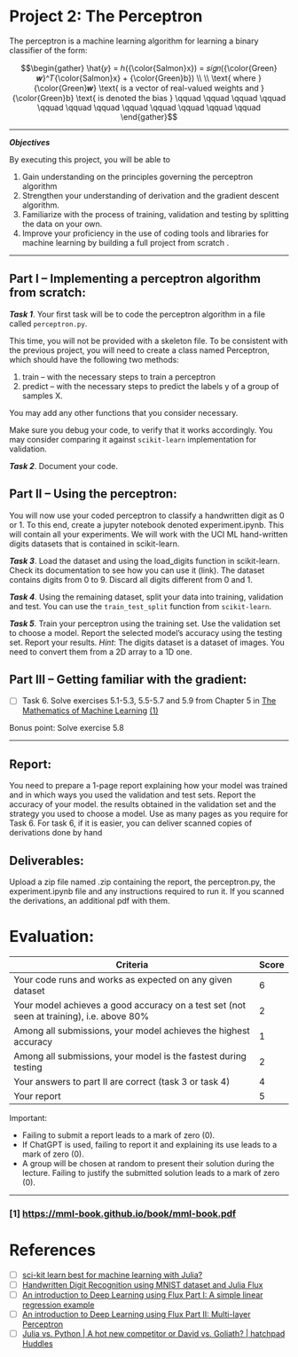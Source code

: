 # Project 2: The Perceptron

The perceptron is a machine learning algorithm for learning a binary classifier of the form:

```math
\begin{gather}
\hat{𝑦} = ℎ({\color{Salmon}x}) = 𝑠𝑖𝑔𝑛({\color{Green}𝒘}^𝑇{\color{Salmon}x} + {\color{Green}b})
\\
\\
\text{ where } {\color{Green}𝒘} \text{ is a vector of real-valued weights and } {\color{Green}b} \text{ is denoted the bias } \qquad \qquad \qquad \qquad \qquad \qquad \qquad \qquad \qquad \qquad \qquad \qquad
\end{gather}
```

---
***Objectives***

By executing this project, you will be able to

1. Gain understanding on the principles governing the perceptron algorithm
1. Strengthen your understanding of derivation and the gradient descent algorithm.
1. Familiarize with the process of training, validation and testing by splitting the data on your own.
1. Improve your proficiency in the use of coding tools and libraries for machine learning by building a full project from scratch .
---

## Part I – Implementing a perceptron algorithm from scratch:

***Task 1***. Your first task will be to code the perceptron algorithm in a file called `perceptron.py`.

This time, you will not be provided with a skeleton file. To be consistent with the previous project,
you will need to create a class named Perceptron, which should have the following two methods:
1. train – with the necessary steps to train a perceptron
2. predict – with the necessary steps to predict the labels y of a group of samples X.

You may add any other functions that you consider necessary.

Make sure you debug your code, to verify that it works accordingly. You may consider comparing it against `scikit-learn` implementation for validation.

***Task 2***. Document your code.

## Part II – Using the perceptron:

You will now use your coded perceptron to classify a handwritten digit as 0 or 1. To this end, create a jupyter notebook denoted experiment.ipynb. This will contain all your experiments. We will work with the UCI ML hand-written digits datasets that is contained in
scikit-learn.

***Task 3***. Load the dataset and using the load_digits function in scikit-learn. Check its documentation to see how you can use it (link). The dataset contains digits from 0 to 9. Discard all digits different from 0 and 1.

***Task 4***. Using the remaining dataset, split your data into training, validation and test. You can use the `train_test_split` function from `scikit-learn`.

***Task 5***. Train your perceptron using the training set. Use the validation set to choose a model.
Report the selected model’s accuracy using the testing set. Report your results.
_Hint_: The digits dataset is a dataset of images. You need to convert them from a 2D array to a 1D one.

## Part III – Getting familiar with the gradient:

- [ ] Task 6. Solve exercises 5.1-5.3, 5.5-5.7 and 5.9 from Chapter 5 in [The Mathematics of Machine Learning](https://mml-book.github.io/book/mml-book.pdf) [(1)](#1-httpsmml-bookgithubiobookmml-bookpdf)

Bonus point: Solve exercise 5.8

---

## Report:

You need to prepare a 1-page report explaining how your model was trained and in which ways you used
the validation and test sets. Report the accuracy of your model. the results obtained in the validation set
and the strategy you used to choose a model. Use as many pages as you require for Task 6. For task 6, if
it is easier, you can deliver scanned copies of derivations done by hand


## Deliverables:

Upload a zip file named <group-name>.zip containing the report, the perceptron.py, the experiment.ipynb
file and any instructions required to run it. If you scanned the derivations, an additional pdf with them.

# Evaluation:

| Criteria | Score |
|-|-|
| Your code runs and works as expected on any given dataset | 6 |
| Your model achieves a good accuracy on a test set (not seen at training), i.e. above 80% | 2 |
| Among all submissions, your model achieves the highest accuracy | 1 | 
| Among all submissions, your model is the fastest during testing | 2 |
| Your answers to part II are correct (task 3 or task 4) | 4 |
| Your report | 5 |


Important:
- Failing to submit a report leads to a mark of zero (0).
- If ChatGPT is used, failing to report it and explaining its use leads to a mark of zero (0).
- A group will be chosen at random to present their solution during the lecture. Failing to justify the submitted solution leads to a mark of zero (0).

---
### [1] https://mml-book.github.io/book/mml-book.pdf

# References
 - [ ] [sci-kit learn best for machine learning with Julia?](https://www.reddit.com/r/Julia/comments/u83fzz/scikit_learn_best_for_machine_learning_with_julia/)
 - [ ] [Handwritten Digit Recognition using MNIST dataset and Julia Flux](https://github.com/crhota/Handwritten-Digit-Recognition-using-MNIST-dataset-and-Julia-Flux/blob/master/src/Handwriting%20Recognition.ipynb)
 - [ ] [An introduction to Deep Learning using Flux Part I: A simple linear regression example](https://medium.com/p/5c44be0c5661)
 - [ ] [An introduction to Deep Learning using Flux Part II: Multi-layer Perceptron](https://medium.com/@sophb/an-introduction-to-deep-learning-using-flux-part-ii-multi-layer-perceptron-32526b323474)
 - [ ] [Julia vs. Python | A hot new competitor or David vs. Goliath? | hatchpad Huddles](https://youtu.be/Yk2GrBJrShc?t=2158)
